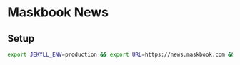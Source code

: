 Maskbook News
=====

## Setup

```bash
export JEKYLL_ENV=production && export URL=https://news.maskbook.com && bundle exec jekyll server
```